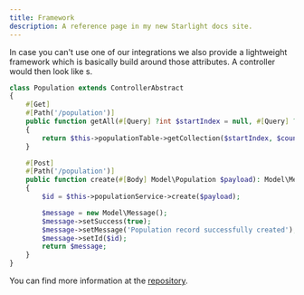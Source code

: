 ```yaml
---
title: Framework
description: A reference page in my new Starlight docs site.
---
```


In case you can't use one of our integrations we also provide a lightweight
framework which is basically build around those attributes. A controller
would then look like s.

```php
class Population extends ControllerAbstract
{
    #[Get]
    #[Path('/population')]
    public function getAll(#[Query] ?int $startIndex = null, #[Query] ?int $count = null): Model\PopulationCollection
    {
        return $this->populationTable->getCollection($startIndex, $count);
    }

    #[Post]
    #[Path('/population')]
    public function create(#[Body] Model\Population $payload): Model\Message
    {
        $id = $this->populationService->create($payload);

        $message = new Model\Message();
        $message->setSuccess(true);
        $message->setMessage('Population record successfully created');
        $message->setId($id);
        return $message;
    }
}
```

You can find more information at the [repository](https://github.com/apioo/psx).

